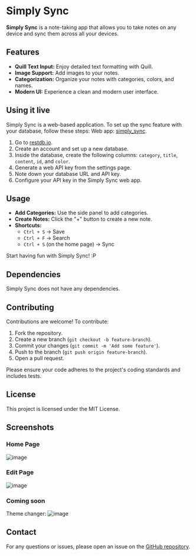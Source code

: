 # Simply Sync

**Simply Sync** is a note-taking app that allows you to take notes on any device and sync them across all your devices. 

## Features

- **Quill Text Input:** Enjoy detailed text formatting with Quill.
- **Image Support:** Add images to your notes.
- **Categorization:** Organize your notes with categories, colors, and names.
- **Modern UI:** Experience a clean and modern user interface.

## Using it live

Simply Sync is a web-based application. To set up the sync feature with your database, follow these steps:
Web app: [simply_sync](https://anamite.github.io/simply_sync/).
1. Go to [restdb.io](https://restdb.io).
2. Create an account and set up a new database.
3. Inside the database, create the following columns: `category`, `title`, `content`, `id`, and `color`.
4. Generate a web API key from the settings page.
5. Note down your database URL and API key.
6. Configure your API key in the Simply Sync web app.

## Usage

- **Add Categories:** Use the side panel to add categories.
- **Create Notes:** Click the "+" button to create a new note.
- **Shortcuts:**
  - `Ctrl + S` -> Save
  - `Ctrl + F` -> Search
  - `Ctrl + S` (on the home page) -> Sync

Start having fun with Simply Sync! :P

## Dependencies

Simply Sync does not have any dependencies.

## Contributing

Contributions are welcome! To contribute:

1. Fork the repository.
2. Create a new branch (`git checkout -b feature-branch`).
3. Commit your changes (`git commit -m 'Add some feature'`).
4. Push to the branch (`git push origin feature-branch`).
5. Open a pull request.

Please ensure your code adheres to the project's coding standards and includes tests.

## License

This project is licensed under the MIT License.

## Screenshots

### Home Page

![image](https://github.com/user-attachments/assets/ca669cbc-467d-42b9-bb08-eccdf8005ec4)


### Edit Page

![image](https://github.com/user-attachments/assets/7ac83530-953b-4e1e-a805-b4a16db73262)

### Coming soon
Theme changer:
![image](https://github.com/user-attachments/assets/e03ccbc8-112d-48c3-aebc-363fe7b8906b)


## Contact

For any questions or issues, please open an issue on the [GitHub repository]([repository-link](https://github.com/anamite/simply_sync)).
